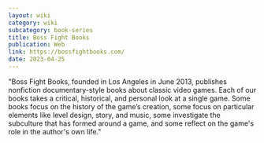 ```yaml
---
layout: wiki
category: wiki
subcategory: book-series
title: Boss Fight Books
publication: Web
link: https://bossfightbooks.com/
date: 2023-04-25
---
```


"Boss Fight Books, founded in Los Angeles in June 2013, publishes nonfiction documentary-style books about classic video games. Each of our books takes a critical, historical, and personal look at a single game. Some books focus on the history of the game’s creation, some focus on particular elements like level design, story, and music, some investigate the subculture that has formed around a game, and some reflect on the game's role in the author's own life."

